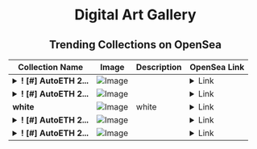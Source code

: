 <div align="center">

# Digital Art Gallery

## Trending Collections on OpenSea

| Collection Name                       | Image                                                                                     | Description                       | OpenSea Link                                                                                          |
|---------------------------------------|-------------------------------------------------------------------------------------------|-----------------------------------|--------------------------------------------------------------------------------------------------------|
| **<details><summary>! [#] AutoETH 2...</summary>! [#] AutoETH 2160</details>** | ![Image](https://i.seadn.io/s/raw/files/ad491f4428bfa1d50f669dd30041c1a0.png?w=500&auto=format?w=200&auto=format) |  | <details><summary>Link</summary>[! [#] AutoETH 2160](https://opensea.io/collection/autoeth-2160)</details> |
| **<details><summary>! [#] AutoETH 2...</summary>! [#] AutoETH 2159</details>** | ![Image](https://i.seadn.io/s/raw/files/6702c4a357ecd5e40894e04d1272988d.png?w=500&auto=format?w=200&auto=format) |  | <details><summary>Link</summary>[! [#] AutoETH 2159](https://opensea.io/collection/autoeth-2159)</details> |
| **white** | ![Image](https://i.seadn.io/s/raw/files/a55b87e5ba3b4ba9e8a6952d6ff211e8.jpg?w=500&auto=format?w=200&auto=format) | white | <details><summary>Link</summary>[white](https://opensea.io/collection/white-264)</details> |
| **<details><summary>! [#] AutoETH 2...</summary>! [#] AutoETH 2158</details>** | ![Image](https://i.seadn.io/s/raw/files/c0731759e9da4098f21abab8a99da8f9.png?w=500&auto=format?w=200&auto=format) |  | <details><summary>Link</summary>[! [#] AutoETH 2158](https://opensea.io/collection/autoeth-2158)</details> |
| **<details><summary>! [#] AutoETH 2...</summary>! [#] AutoETH 2157</details>** | ![Image](https://i.seadn.io/s/raw/files/e05004c81e3e93689dcee118d8daa3ee.png?w=500&auto=format?w=200&auto=format) |  | <details><summary>Link</summary>[! [#] AutoETH 2157](https://opensea.io/collection/autoeth-2157)</details> |

</div>